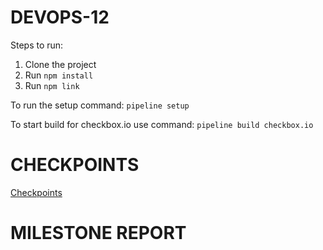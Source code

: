 # DEVOPS-12

Steps to run:

1. Clone the project
2. Run ```npm install```
3. Run ```npm link```

To run the setup command: ```pipeline setup```

To start build for checkbox.io use command: ```pipeline build checkbox.io```

# CHECKPOINTS

[Checkpoints](/CHECKPOINT.md)

# MILESTONE REPORT

